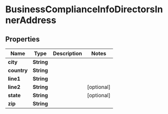 

# BusinessComplianceInfoDirectorsInnerAddress


## Properties

| Name | Type | Description | Notes |
|------------ | ------------- | ------------- | -------------|
|**city** | **String** |  |  |
|**country** | **String** |  |  |
|**line1** | **String** |  |  |
|**line2** | **String** |  |  [optional] |
|**state** | **String** |  |  [optional] |
|**zip** | **String** |  |  |



